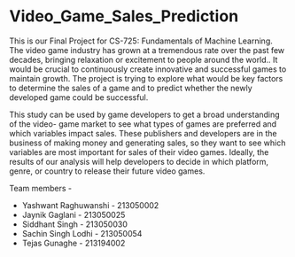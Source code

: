 # Video_Game_Sales_Prediction
This is our Final Project for CS-725: Fundamentals of Machine Learning. 
The video game industry has grown at a tremendous rate over the past few decades, bringing relaxation or excitement to people around the world.. It would be crucial to continuously create innovative and successful games to maintain growth. The project is trying to explore what would be key factors to determine the sales of a game and to predict whether the newly developed game could be successful.

This study can be used by game developers to get a broad understanding of the video- game market to see what types of games are preferred and which variables impact sales. These publishers and developers are in the business of making money and generating sales, so they want to see which variables are most important for sales of their video games. Ideally, the results of our analysis will help developers to decide in which platform, genre, or country to release their future video games.


Team members -
- Yashwant Raghuwanshi  - 213050002
- Jaynik Gaglani        - 213050025
- Siddhant Singh        - 213050030
- Sachin Singh Lodhi    - 213050054
- Tejas Gunaghe         - 213194002







